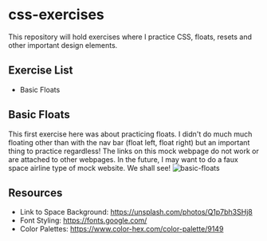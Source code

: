 # css-exercises
This repository will hold exercises where I practice CSS, floats, resets and other important design elements. 

## Exercise List 
- Basic Floats 

## Basic Floats 
This first exercise here was about practicing floats. I didn't do much much floating other than with the nav bar (float left, float right) but an important thing to practice regardless! The links on this mock webpage do not work or are attached to other webpages. In the future, I may want to do a faux space airline type of mock website. We shall see! 
![basic-floats](https://user-images.githubusercontent.com/66345751/89225759-c2582500-d5a8-11ea-8994-01e54b0ba65e.JPG)


## Resources 
- Link to Space Background: https://unsplash.com/photos/Q1p7bh3SHj8
- Font Styling: https://fonts.google.com/
- Color Palettes: https://www.color-hex.com/color-palette/9149
